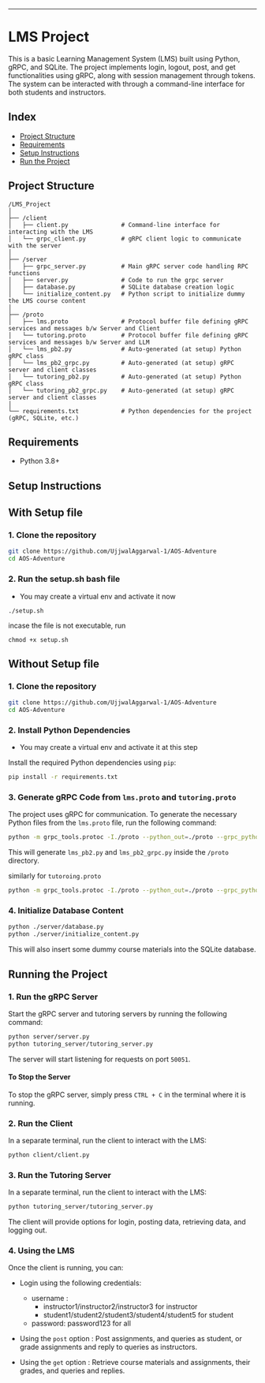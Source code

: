 
---

# LMS Project

This is a basic Learning Management System (LMS) built using Python, gRPC, and SQLite. The project implements login, logout, post, and get functionalities using gRPC, along with session management through tokens. The system can be interacted with through a command-line interface for both students and instructors.

## Index

- [Project Structure](#project-structure)
- [Requirements](#requirements)
- [Setup Instructions](#setup-instructions)
- [Run the Project](#running-the-project)

## Project Structure

```
/LMS_Project
│
├── /client
│   ├── client.py               # Command-line interface for interacting with the LMS
│   └── grpc_client.py          # gRPC client logic to communicate with the server
│
├── /server
│   ├── grpc_server.py          # Main gRPC server code handling RPC functions
│   ├── server.py               # Code to run the grpc server
│   ├── database.py             # SQLite database creation logic
│   └── initialize_content.py   # Python script to initialize dummy the LMS course content
│
├── /proto
│   ├── lms.proto               # Protocol buffer file defining gRPC services and messages b/w Server and Client
│   └── tutoring.proto          # Protocol buffer file defining gRPC services and messages b/w Server and LLM
│   └── lms_pb2.py              # Auto-generated (at setup) Python gRPC class
│   └── lms_pb2_grpc.py         # Auto-generated (at setup) gRPC server and client classes
│   └── tutoring_pb2.py         # Auto-generated (at setup) Python gRPC class
│   └── tutoring_pb2_grpc.py    # Auto-generated (at setup) gRPC server and client classes
│
└── requirements.txt            # Python dependencies for the project (gRPC, SQLite, etc.)
```


## Requirements

- Python 3.8+

## Setup Instructions

## With Setup file

### 1. Clone the repository
```bash
git clone https://github.com/UjjwalAggarwal-1/AOS-Adventure
cd AOS-Adventure
```


### 2. Run the setup.sh bash file
* You may create a virtual env and activate it now

```
./setup.sh
```
incase the file is not executable, run

```
chmod +x setup.sh
```

## Without Setup file

### 1. Clone the repository
```bash
git clone https://github.com/UjjwalAggarwal-1/AOS-Adventure
cd AOS-Adventure
```


### 2. Install Python Dependencies
* You may create a virtual env and activate it at this step

Install the required Python dependencies using `pip`:

```bash
pip install -r requirements.txt
```

### 3. Generate gRPC Code from `lms.proto` and `tutoring.proto`

The project uses gRPC for communication. To generate the necessary Python files from the `lms.proto` file, run the following command:

```bash
python -m grpc_tools.protoc -I./proto --python_out=./proto --grpc_python_out=./proto ./proto/lms.proto
```

This will generate `lms_pb2.py` and `lms_pb2_grpc.py` inside the `/proto` directory.

similarly for `tutoroing.proto`
```bash
python -m grpc_tools.protoc -I./proto --python_out=./proto --grpc_python_out=./proto ./proto/tutoring.proto
```

### 4. Initialize Database Content

```bash
python ./server/database.py
python ./server/initialize_content.py
```

This will also insert some dummy course materials into the SQLite database.


## Running the Project

### 1. Run the gRPC Server

Start the gRPC server and tutoring servers by running the following command:

```bash
python server/server.py
python tutoring_server/tutoring_server.py
```

The server will start listening for requests on port `50051`.

#### To Stop the Server

To stop the gRPC server, simply press `CTRL + C` in the terminal where it is running.

### 2. Run the Client

In a separate terminal, run the client to interact with the LMS:

```bash
python client/client.py
```

### 3. Run the Tutoring Server

In a separate terminal, run the client to interact with the LMS:

```bash
python tutoring_server/tutoring_server.py
```

The client will provide options for login, posting data, retrieving data, and logging out.

### 4. Using the LMS

Once the client is running, you can:
- Login using the following credentials:
  - username : 
    - instructor1/instructor2/instructor3 for instructor
    - student1/student2/student3/student4/student5 for student
  - password: password123 for all

- Using the `post` option : Post assignments, and queries as student, or grade assignments and reply to queries as instructors.
- Using the `get` option : Retrieve course materials and assignments, their grades, and queries and replies.
